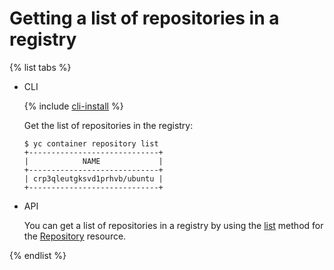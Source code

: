 # Getting a list of repositories in a registry

{% list tabs %}

- CLI
  
  {% include [cli-install](../../../_includes/cli-install.md) %}
  
  Get the list of repositories in the registry:
  
  ```
  $ yc container repository list 
  +-----------------------------+
  |            NAME             |
  +-----------------------------+
  | crp3qleutgksvd1prhvb/ubuntu |
  +-----------------------------+
  ```
  
- API
  
  You can get a list of repositories in a registry by using the [list](../../api-ref/Repository/list.md) method for the [Repository](../../api-ref/Repository/) resource.
  
{% endlist %}

